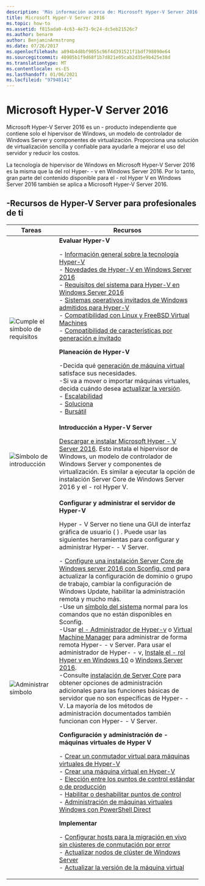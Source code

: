 ```yaml
---
description: 'Más información acerca de: Microsoft Hyper-V Server 2016'
title: Microsoft Hyper-V Server 2016
ms.topic: how-to
ms.assetid: f815ada0-4c63-4e73-9c24-dc5eb21526c7
ms.author: benarm
author: BenjaminArmstrong
ms.date: 07/26/2017
ms.openlocfilehash: a894b4d8bf9055c96f4d391521f1bdf798090e64
ms.sourcegitcommit: 40905b1f9d68f1b7d821e05cab2d35e9b425e38d
ms.translationtype: MT
ms.contentlocale: es-ES
ms.lasthandoff: 01/06/2021
ms.locfileid: "97948141"
---
```

# <a name="microsoft-hyper-v-server-2016"></a>Microsoft Hyper-V Server 2016

Microsoft Hyper-V Server 2016 es un \- producto independiente que contiene solo el hipervisor de Windows, un modelo de controlador de Windows Server y componentes de virtualización. Proporciona una solución de virtualización sencilla y confiable para ayudarle a mejorar el uso del servidor y reducir los costos.

La tecnología de hipervisor de Windows en Microsoft Hyper-V Server 2016 es la misma que la del rol Hyper- \- v en Windows Server 2016. Por lo tanto, gran parte del contenido disponible para el \- rol Hyper V en Windows Server 2016 también se aplica a Microsoft Hyper-V Server 2016.

## <a name="hyper-v-server-resources-for-it-pros"></a>\-Recursos de Hyper-V Server para profesionales de ti

|Tareas|Recursos|
|-|-|
|![Cumple el símbolo de requisitos](media/All_Symbols_MeetsRequirements.png)|**Evaluar Hyper-V**<p>-   [Información general sobre la tecnología Hyper-V](hyper-v-technology-overview.md)<br />- [Novedades de Hyper-V en Windows Server 2016](what-s-new-in-hyper-v-on-windows.md)<br />-   [Requisitos del sistema para Hyper-V en Windows Server 2016](system-requirements-for-hyper-v-on-windows.md)<br />-   [Sistemas operativos invitados de Windows admitidos para Hyper-V](supported-windows-guest-operating-systems-for-hyper-v-on-windows.md)<br />-   [Compatibilidad con Linux y FreeBSD Virtual Machines](supported-linux-and-freebsd-virtual-machines-for-hyper-v-on-windows.md)<br />-   [Compatibilidad de características por generación e invitado](hyper-v-feature-compatibility-by-generation-and-guest.md)<p>**Planeación de Hyper-V**<p>-Decida qué [generación de máquina virtual](plan/should-i-create-a-generation-1-or-2-virtual-machine-in-hyper-v.md)  satisface sus necesidades. <br/>-Si va a mover o importar máquinas virtuales, decida cuándo desea [actualizar la versión](deploy/upgrade-virtual-machine-version-in-hyper-v-on-windows-or-windows-server.md). <br />- [Escalabilidad](plan/plan-hyper-v-scalability-in-windows-server.md) <br />- [Soluciona](plan/plan-hyper-v-networking-in-windows-server.md) <br />- [Bursátil](plan/plan-hyper-v-security-in-windows-server.md)|
|![Símbolo de introducción](media/All_Symbols_GetStarted.png)|**Introducción a Hyper-V Server**<p>[Descargar e instalar Microsoft Hyper \- V Server 2016](https://www.microsoft.com/evalcenter/evaluate-hyper-v-server-2016). Esto instala el hipervisor de Windows, un modelo de controlador de Windows Server y componentes de virtualización. Es similar a ejecutar la opción de instalación Server Core de Windows Server 2016 y el \- rol Hyper V.|
|![Administrar símbolo](media/All_Symbols_Administrator.png)|**Configurar y administrar el servidor de Hyper-V**<p>Hyper \- V Server no tiene una GUI de interfaz gráfica de usuario \( \) . Puede usar las siguientes herramientas para configurar y administrar Hyper- \- V Server.<p>-   [Configure una instalación Server Core de Windows server 2016 con Sconfig. cmd](../../get-started/sconfig-on-ws2016.md) para actualizar la configuración de dominio o grupo de trabajo, cambiar la configuración de Windows Update, habilitar la administración remota y mucho más.<br />-Use un [símbolo del sistema](../../administration/windows-commands/windows-commands.md) normal para los comandos que no están disponibles en Sconfig.<br />-Usar [el \- Administrador de Hyper-v](./manage/remotely-manage-hyper-v-hosts.md) o [Virtual Machine Manager](/system-center/vmm) para administrar de forma remota Hyper- \- v Server. Para usar el administrador de Hyper- \- v, [Instale el \- rol Hyper v en Windows 10](/virtualization/hyper-v-on-windows/quick-start/enable-hyper-v) o [Windows Server 2016](get-started/install-the-hyper-v-role-on-windows-server.md).<br />-Consulte [instalación de Server Core](../../get-started/getting-started-with-server-core.md) para obtener opciones de administración adicionales para las funciones básicas de servidor que no son específicas de Hyper- \- V. La mayoría de los métodos de administración documentados también funcionan con Hyper- \- V Server.<p>**Configuración y administración de \- máquinas virtuales de Hyper V**<p>-   [Crear un conmutador virtual para máquinas virtuales de Hyper-V](get-started/create-a-virtual-switch-for-hyper-v-virtual-machines.md)<br />-   [Crear una máquina virtual en Hyper-V](get-started/create-a-virtual-machine-in-hyper-v.md)<br />-   [Elección entre los puntos de control estándar o de producción](manage/choose-between-standard-or-production-checkpoints-in-hyper-v.md)<br />-   [Habilitar o deshabilitar puntos de control](manage/enable-or-disable-checkpoints-in-hyper-v.md)<br />-   [Administración de máquinas virtuales Windows con PowerShell Direct](manage/manage-windows-virtual-machines-with-powershell-direct.md) <p>**Implementar**<p>-   [Configurar hosts para la migración en vivo sin clústeres de conmutación por error](deploy/set-up-hosts-for-live-migration-without-failover-clustering.md)<br />- [Actualizar nodos de clúster de Windows Server](../../failover-clustering/cluster-operating-system-rolling-upgrade.md)<br />- [Actualizar la versión de la máquina virtual](deploy/upgrade-virtual-machine-version-in-hyper-v-on-windows-or-windows-server.md)<br />|
